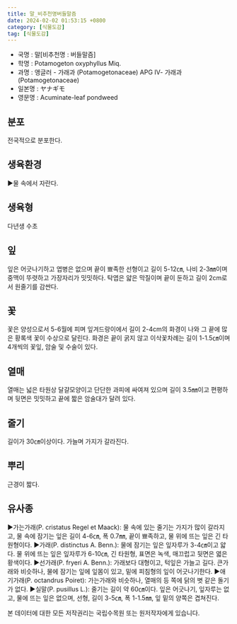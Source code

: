 ```yaml
---
title: 말_비추천명버들말즘
date: 2024-02-02 01:53:15 +0800
category: [식물도감]
tag: [식물도감]
---
```




- 국명 : 말[비추천명 : 버들말즘]
- 학명 : Potamogeton oxyphyllus Miq.
- 과명 : 앵글러 - 가래과 (Potamogetonaceae) APG Ⅳ- 가래과 (Potamogetonaceae)
- 일본명 : ヤナギモ
- 영문명 : Acuminate-leaf pondweed


## 분포
전국적으로 분포한다.
## 생육환경
▶물 속에서 자란다.
## 생육형
다년생 수초
## 잎
잎은 어긋나기하고 엽병은 없으며 끝이 뾰족한 선형이고 길이 5-12㎝, 나비 2-3㎜이며 중맥이 뚜렷하고 가장자리가 밋밋하다. 탁엽은 얇은 막질이며 끝이 둔하고 길이 2cm로서 원줄기를 감싼다.
## 꽃
꽃은 양성으로서 5-6월에 피며 잎겨드랑이에서 길이 2-4cm의 화경이 나와 그 끝에 많은 황록색 꽃이 수상으로 달린다. 화경은 끝이 굵지 않고 이삭꽃차례는 길이 1-1.5㎝이며 4개씩의 꽃잎, 암술 및 수술이 있다.
## 열매
열매는 넓은 타원상 달걀모양이고 단단한 과피에 싸여져 있으며 길이 3.5㎜이고 편평하며 뒷면은 밋밋하고 끝에 짧은 암술대가 달려 있다.
## 줄기
길이가 30㎝이상이다. 가늘며 가지가 갈라진다.
## 뿌리
근경이 짧다.
## 유사종
▶가는가래(P. cristatus Regel et Maack): 물 속에 있는 줄기는 가지가 많이 갈라지고, 물 속에 잠기는 잎은 길이 4-6㎝, 폭 0.7㎜, 끝이 뾰족하고, 물 위에 뜨는 잎은 긴 타원형이다.▶가래(P. distinctus A. Benn.): 물에 잠기는 잎은 잎자루가 3-4㎝이고 얇다. 물 위에 뜨는 잎은 잎자루가 6-10㎝, 긴 타원형, 표면은 녹색, 매끄럽고 뒷면은 엷은 황색이다. ▶선가래(P. fryeri A. Benn.): 가래보다 대형이고, 턱잎은 가늘고 길다. 큰가래와 비슷하나, 물에 잠기는 잎에 잎몸이 있고, 밑에 피침형의 잎이 어긋나기한다.▶애기가래(P. octandrus Poiret): 가는가래와 비슷하나, 열매의 등 쪽에 닭의 볏 같은 돌기가 없다. ▶실말(P. pusillus L.): 줄기는 길이 약 60㎝이다. 잎은 어긋나기, 잎자루는 없고, 물에 뜨는 잎은 없으며, 선형, 길이 3-5㎝, 폭 1-1.5㎜, 잎 밑의 양쪽은 겹쳐진다.






본 데이터에 대한 모든 저작권리는 국립수목원 또는 원저작자에게 있습니다.
